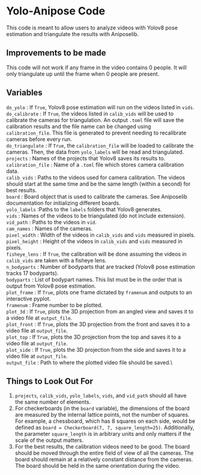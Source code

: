 # Yolo-Anipose Code
This code is meant to allow users to analyze videos with Yolov8 pose estimation and triangulate the results with Aniposelib.

## Improvements to be made
This code will not work if any frame in the video contains 0 people. It will only triangulate up until the frame when 0 people are present.

## Variables
`do_yolo` : If `True`, Yolov8 pose estimation will run on the videos listed in `vids`.\
`do_calibrate` : If `True`, the videos listed in `calib_vids` will be used to calibrate the cameras for triangulation. An output `.toml` file will save the
calibration results and the file name can be changed using `calibration_file`. This file is generated to prevent needing to recalibrate cameras before every
run.\
`do_triangulate` : If `True`, the `calibration_file` will be loaded to calibrate the cameras. Then, the data from `yolo_labels` will be read and triangulated.\
`projects` : Names of the projects that Yolov8 saves its results to.\
`calibration_file` : Name of a `.toml` file which stores camera calibration data.\
`calib_vids` : Paths to the videos used for camera calibration. The videos should start at the same time and be the same length (within a second) for best
results.\
`board` : Board object that is used to calibrate the cameras. See Aniposelib documentation for initializing different boards.\
`yolo_labels` :Paths to the `labels` folders that Yolov8 generates.\
`vids` : Names of the videos to be triangulated (do not include extension).\
`vid_path` : Paths to the videos in `vid`.\
`cam_names` : Names of the cameras.\
`pixel_width` : Width of the videos in `calib_vids` and `vids` measured in pixels.\
`pixel_height` : Height of the videos in `calib_vids` and `vids` measured in pixels.\
`fisheye_lens` : If `True`, the calibration will be done assuming the videos in `calib_vids` are taken with a fisheye lens.\
`n_bodyparts` : Number of bodyparts that are tracked (Yolov8 pose estimation tracks 17 bodyparts).\
`bodyparts` : List of bodypart names. This list must be in the order that is output from Yolov8 pose estimation.\
`plot_frame` : If `True`, plots one frame dictated by `framenum` and outputs to an interactive pyplot.\
`framenum` : Frame number to be plotted.\
`plot_3d` : If `True`, plots the 3D projection from an angled view and saves it to a video file at `output_file`.\
`plot_front` : If `True`, plots the 3D projection from the front and saves it to a video file at `output_file`.\
`plot_top` : If `True`, plots the 3D projection from the top and saves it to a video file at `output_file`.\
`plot_side` : If `True`, plots the 3D projection from the side and saves it to a video file at `output_file`.\
`output_file` : Path to where the plotted video file should be saved.\

## Things to Look Out For
1. `projects`, `calib_vids`, `yolo_labels`, `vids`, and `vid_path` should all have the same number of elements.
2. For checkerboards (in the `board` variable), the dimensions of the board are measured by the internal lattice points, not the number of squares. For
   example, a chessboard, which has 8 squares on each side, would be defined as `board = Checkerboard(7, 7, square_length=25)`. Additionally, the parameter
   `square_length` is in arbitrary units and only matters if the scale of the output matters.
3. For the best results, the calibration videos need to be good. The board should be moved through the entire field of view of all the cameras. The board
   should remain at a relatively constant distance from the cameras. The board should be held in the same orientation during the video.
